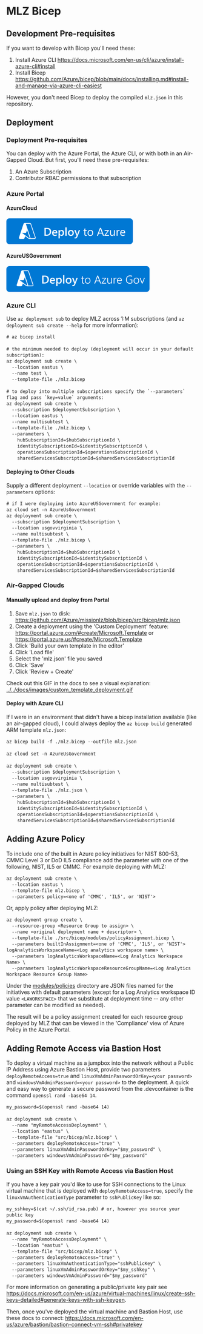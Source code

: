 # MLZ Bicep

## Development Pre-requisites

If you want to develop with Bicep you'll need these:

1. Install Azure CLI <https://docs.microsoft.com/en-us/cli/azure/install-azure-cli#install>
1. Install Bicep <https://github.com/Azure/bicep/blob/main/docs/installing.md#install-and-manage-via-azure-cli-easiest>

However, you don't need Bicep to deploy the compiled `mlz.json` in this repository.

## Deployment

### Deployment Pre-requisites

You can deploy with the Azure Portal, the Azure CLI, or with both in an Air-Gapped Cloud. But first, you'll need these pre-requisites:

1. An Azure Subscription
1. Contributor RBAC permissions to that subscription

### Azure Portal

#### AzureCloud

[![Deploy To Azure](../../docs/images/deploytoazure.svg?sanitize=true)](https://portal.azure.com/#create/Microsoft.Template/uri/https%3A%2F%2Fraw.githubusercontent.com%2Fazure%2Fmissionlz%2Fbicep%2Fsrc%2Fbicep%2Fmlz.json)

#### AzureUSGovernment

[![Deploy To Azure US Gov](../../docs/images/deploytoazuregov.svg?sanitize=true)](https://portal.azure.us/#create/Microsoft.Template/uri/https%3A%2F%2Fraw.githubusercontent.com%2Fazure%2Fmissionlz%2Fbicep%2Fsrc%2Fbicep%2Fmlz.json)

### Azure CLI

Use `az deployment sub` to deploy MLZ across 1:M subscriptions (and `az deployment sub create --help` for more information):

```plaintext
# az bicep install

# the minimum needed to deploy (deployment will occur in your default subscription):
az deployment sub create \
  --location eastus \
  --name test \
  --template-file ./mlz.bicep

# to deploy into multiple subscriptions specify the `--parameters` flag and pass `key=value` arguments:
az deployment sub create \
  --subscription $deploymentSubscription \
  --location eastus \
  --name multisubtest \
  --template-file ./mlz.bicep \
  --parameters \
    hubSubscriptionId=$hubSubscriptionId \
    identitySubscriptionId=$identitySubscriptionId \
    operationsSubscriptionId=$operationsSubscriptionId \
    sharedServicesSubscriptionId=$sharedServicesSubscriptionId
```

#### Deploying to Other Clouds

Supply a different deployment `--location` or override variables with the `--parameters` options:

```plaintext
# if I were deploying into AzureUSGovernment for example:
az cloud set -n AzureUsGovernment
az deployment sub create \
  --subscription $deploymentSubscription \
  --location usgovvirginia \
  --name multisubtest \
  --template-file ./mlz.bicep \
  --parameters \
    hubSubscriptionId=$hubSubscriptionId \
    identitySubscriptionId=$identitySubscriptionId \
    operationsSubscriptionId=$operationsSubscriptionId \
    sharedServicesSubscriptionId=$sharedServicesSubscriptionId
```

### Air-Gapped Clouds

#### Manually upload and deploy from Portal

1. Save `mlz.json` to disk: <https://github.com/Azure/missionlz/blob/bicep/src/bicep/mlz.json>
1. Create a deployment using the 'Custom Deployment' feature: <https://portal.azure.com/#create/Microsoft.Template> or <https://portal.azure.us/#create/Microsoft.Template>
1. Click 'Build your own template in the editor'
1. Click 'Load file'
1. Select the 'mlz.json' file you saved
1. Click 'Save'
1. Click 'Review + Create'

Check out this GIF in the docs to see a visual explanation: [../../docs/images/custom_template_deployment.gif](../../docs/images/custom_template_deployment.gif)

#### Deploy with Azure CLI

If I were in an environment that didn't have a bicep installation available (like an air-gapped cloud), I could always deploy the `az bicep build` generated ARM template `mlz.json`:

```plaintext
az bicep build -f ./mlz.bicep --outfile mlz.json

az cloud set -n AzureUsGovernment

az deployment sub create \
  --subscription $deploymentSubscription \
  --location usgovvirginia \
  --name multisubtest \
  --template-file ./mlz.json \
  --parameters \
    hubSubscriptionId=$hubSubscriptionId \
    identitySubscriptionId=$identitySubscriptionId \
    operationsSubscriptionId=$operationsSubscriptionId \
    sharedServicesSubscriptionId=$sharedServicesSubscriptionId
```

## Adding Azure Policy

To include one of the built in Azure policy initiatives for NIST 800-53, CMMC Level 3 or DoD IL5 compliance add the parameter with one of the following, NIST, IL5 or CMMC. For example deploying with MLZ:

```plaintext
az deployment sub create \
  --location eastus \
  --template-file mlz.bicep \
  --parameters policy=<one of 'CMMC', 'IL5', or 'NIST'>
```

Or, apply policy after deploying MLZ:

```plaintext
az deployment group create \
  --resource-group <Resource Group to assign> \
  --name <original deployment name + descriptor> \
  --template-file ./src/bicep/modules/policyAssignment.bicep \
  --parameters builtInAssignment=<one of 'CMMC', 'IL5', or 'NIST'> logAnalyticsWorkspaceName=<Log analytics workspace name> \
  --parameters logAnalyticsWorkspaceName=<Log Analytics Workspace Name> \
  --parameters logAnalyticsWorkspaceResourceGroupName=<Log Analytics Workspace Resource Group Name>
```

Under the [modules/policies](modules/policies) directory are JSON files named for the initiatives with default parameters (except for a Log Analytics workspace ID value `<LAWORKSPACE>` that we substitute at deployment time -- any other parameter can be modified as needed).

The result will be a policy assignment created for each resource group deployed by MLZ that can be viewed in the 'Compliance' view of Azure Policy in the Azure Portal.

## Adding Remote Access via Bastion Host

To deploy a virtual machine as a jumpbox into the network without a Public IP Address using Azure Bastion Host, provide two parameters `deployRemoteAccess=true` and `linuxVmAdminPasswordOrKey=<your password>` and `windowsVmAdminPassword=<your password>` to the deployment. A quick and easy way to generate a secure password from the .devcontainer is the command `openssl rand -base64 14`.

```plaintext
my_password=$(openssl rand -base64 14)

az deployment sub create \
  --name "myRemoteAccessDeployment" \
  --location "eastus" \
  --template-file "src/bicep/mlz.bicep" \
  --parameters deployRemoteAccess="true" \
  --parameters linuxVmAdminPasswordOrKey="$my_password" \
  --parameters windowsVmAdminPassword="$my_password"
```

### Using an SSH Key with Remote Access via Bastion Host

If you have a key pair you'd like to use for SSH connections to the Linux virtual machine that is deployed with `deployRemoteAccess=true`, specify the `linuxVmAuthenticationType` parameter to `sshPublicKey` like so:

```plaintext
my_sshkey=$(cat ~/.ssh/id_rsa.pub) # or, however you source your public key
my_password=$(openssl rand -base64 14)

az deployment sub create \
  --name "myRemoteAccessDeployment" \
  --location "eastus" \
  --template-file "src/bicep/mlz.bicep" \
  --parameters deployRemoteAccess="true" \
  --parameters linuxVmAuthenticationType="sshPublicKey" \
  --parameters linuxVmAdminPasswordOrKey="$my_sshkey" \
  --parameters windowsVmAdminPassword="$my_password"
```

For more information on generating a public/private key pair see <https://docs.microsoft.com/en-us/azure/virtual-machines/linux/create-ssh-keys-detailed#generate-keys-with-ssh-keygen>.

Then, once you've deployed the virtual machine and Bastion Host, use these docs to connect: <https://docs.microsoft.com/en-us/azure/bastion/bastion-connect-vm-ssh#privatekey>
